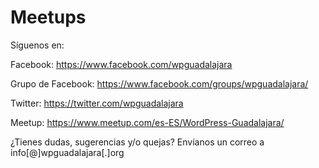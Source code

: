 # Meetups

Síguenos en:

Facebook: https://www.facebook.com/wpguadalajara

Grupo de Facebook: https://www.facebook.com/groups/wpguadalajara/

Twitter: https://twitter.com/wpguadalajara

Meetup: https://www.meetup.com/es-ES/WordPress-Guadalajara/


¿Tienes dudas, sugerencias y/o quejas? Envíanos un correo a info[@]wpguadalajara[.]org
